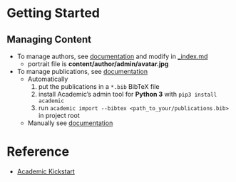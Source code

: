 # Getting Started
## Managing Content
- To manage authors, see [documentation](https://sourcethemes.com/academic/docs/get-started/#introduce-yourself) and modify in [_index.md](./content/author/admin/_index.md)
    - portrait file is **content/author/admin/avatar.jpg**
- To manage publications, see [documentation
](https://sourcethemes.com/academic/docs/managing-content/#create-a-publication)
    - Automatically
        1. put the publications in a `*.bib` BibTeX file
        1. install Academic’s admin tool for **Python 3** with `pip3 install academic`
        1. run `academic import --bibtex <path_to_your/publications.bib>` in project root
    - Manually see [documentation
                   ](https://sourcethemes.com/academic/docs/managing-content/#manually)
    

# Reference
- [Academic Kickstart](https://sourcethemes.com/academic/)

